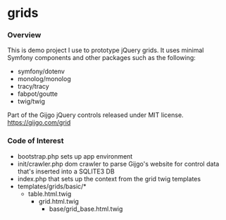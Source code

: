 # grids

### Overview

This is demo project I use to prototype jQuery grids.  It uses minimal Symfony components and other packages such as the following:

- symfony/dotenv
- monolog/monolog
- tracy/tracy
- fabpot/goutte
- twig/twig


Part of the Gijgo jQuery controls released under MIT license. <https://gijgo.com/grid>

### Code of Interest

- bootstrap.php  sets up app environment 
- init/crawler.php  dom crawler to parse Gijgo's website for control data that's inserted into a SQLITE3 DB
- index.php that sets up the context from the grid twig templates
- templates/grids/basic/*
    - table.html.twig
        - grid.html.twig
            - base/grid_base.html.twig
